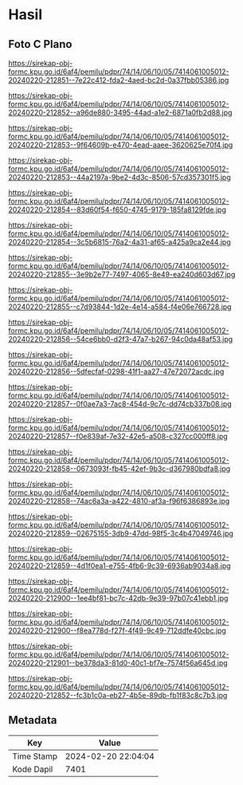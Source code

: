 # Hasil

## Foto C Plano

https://sirekap-obj-formc.kpu.go.id/6af4/pemilu/pdpr/74/14/06/10/05/7414061005012-20240220-212851--7e22c412-fda2-4aed-bc2d-0a37fbb05386.jpg

https://sirekap-obj-formc.kpu.go.id/6af4/pemilu/pdpr/74/14/06/10/05/7414061005012-20240220-212852--a96de880-3495-44ad-a1e2-6871a0fb2d88.jpg

https://sirekap-obj-formc.kpu.go.id/6af4/pemilu/pdpr/74/14/06/10/05/7414061005012-20240220-212853--9f64609b-e470-4ead-aaee-3620625e70f4.jpg

https://sirekap-obj-formc.kpu.go.id/6af4/pemilu/pdpr/74/14/06/10/05/7414061005012-20240220-212853--44a2197a-9be2-4d3c-8506-57cd357301f5.jpg

https://sirekap-obj-formc.kpu.go.id/6af4/pemilu/pdpr/74/14/06/10/05/7414061005012-20240220-212854--83d60f54-f650-4745-9179-185fa8129fde.jpg

https://sirekap-obj-formc.kpu.go.id/6af4/pemilu/pdpr/74/14/06/10/05/7414061005012-20240220-212854--3c5b6815-76a2-4a31-af65-a425a9ca2e44.jpg

https://sirekap-obj-formc.kpu.go.id/6af4/pemilu/pdpr/74/14/06/10/05/7414061005012-20240220-212855--3e9b2e77-7497-4065-8e49-ea240d603d67.jpg

https://sirekap-obj-formc.kpu.go.id/6af4/pemilu/pdpr/74/14/06/10/05/7414061005012-20240220-212855--c7d93844-1d2e-4e14-a584-f4e06e766728.jpg

https://sirekap-obj-formc.kpu.go.id/6af4/pemilu/pdpr/74/14/06/10/05/7414061005012-20240220-212856--54ce6bb0-d2f3-47a7-b267-94c0da48af53.jpg

https://sirekap-obj-formc.kpu.go.id/6af4/pemilu/pdpr/74/14/06/10/05/7414061005012-20240220-212856--5dfecfaf-0298-41f1-aa27-47e72072acdc.jpg

https://sirekap-obj-formc.kpu.go.id/6af4/pemilu/pdpr/74/14/06/10/05/7414061005012-20240220-212857--0f0ae7a3-7ac8-454d-9c7c-dd74cb337b08.jpg

https://sirekap-obj-formc.kpu.go.id/6af4/pemilu/pdpr/74/14/06/10/05/7414061005012-20240220-212857--f0e839af-7e32-42e5-a508-c327cc000ff8.jpg

https://sirekap-obj-formc.kpu.go.id/6af4/pemilu/pdpr/74/14/06/10/05/7414061005012-20240220-212858--0673093f-fb45-42ef-9b3c-d367980bdfa8.jpg

https://sirekap-obj-formc.kpu.go.id/6af4/pemilu/pdpr/74/14/06/10/05/7414061005012-20240220-212858--74ac6a3a-a422-4810-af3a-f96f6386893e.jpg

https://sirekap-obj-formc.kpu.go.id/6af4/pemilu/pdpr/74/14/06/10/05/7414061005012-20240220-212859--02675155-3db9-47dd-98f5-3c4b47049746.jpg

https://sirekap-obj-formc.kpu.go.id/6af4/pemilu/pdpr/74/14/06/10/05/7414061005012-20240220-212859--4d1f0ea1-e755-4fb6-9c39-6936ab9034a8.jpg

https://sirekap-obj-formc.kpu.go.id/6af4/pemilu/pdpr/74/14/06/10/05/7414061005012-20240220-212900--1ee4bf81-bc7c-42db-9e39-97b07c41ebb1.jpg

https://sirekap-obj-formc.kpu.go.id/6af4/pemilu/pdpr/74/14/06/10/05/7414061005012-20240220-212900--f8ea778d-f27f-4f49-9c49-712ddfe40cbc.jpg

https://sirekap-obj-formc.kpu.go.id/6af4/pemilu/pdpr/74/14/06/10/05/7414061005012-20240220-212901--be378da3-81d0-40c1-bf7e-7574f56a645d.jpg

https://sirekap-obj-formc.kpu.go.id/6af4/pemilu/pdpr/74/14/06/10/05/7414061005012-20240220-212852--fc3b1c0a-eb27-4b5e-89db-fb1f83c8c7b3.jpg


## Metadata

| Key        | Value               |
| ---------- | ------------------- |
| Time Stamp | 2024-02-20 22:04:04 |
| Kode Dapil | 7401                |



